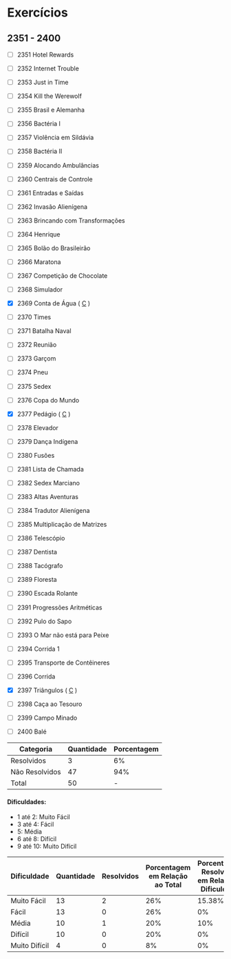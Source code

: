 # Exercícios
## 2351 - 2400

- [ ] 2351	Hotel Rewards
- [ ] 2352	Internet Trouble
- [ ] 2353	Just in Time
- [ ] 2354	Kill the Werewolf
- [ ] 2355	Brasil e Alemanha
- [ ] 2356	Bactéria I
- [ ] 2357	Violência em Sildávia
- [ ] 2358	Bactéria II
- [ ] 2359	Alocando Ambulâncias
- [ ] 2360	Centrais de Controle
- [ ] 2361	Entradas e Saídas
- [ ] 2362	Invasão Alienígena
- [ ] 2363	Brincando com Transformações
- [ ] 2364	Henrique
- [ ] 2365	Bolão do Brasileirão
- [ ] 2366	Maratona
- [ ] 2367	Competição de Chocolate
- [ ] 2368	Simulador
- [x] 2369	Conta de Água ( [C](https://github.com/thiagoeletronicag7/BeeCrowd/blob/main/C%C3%B3digos/2351%20-%202400/2369%20-%20Conta%20de%20%C3%81gua/2369%20-%20Conta%20de%20%C3%81gua.c) )
- [ ] 2370	Times
- [ ] 2371	Batalha Naval
- [ ] 2372	Reunião
- [ ] 2373	Garçom
- [ ] 2374	Pneu
- [ ] 2375	Sedex
- [ ] 2376	Copa do Mundo
- [x] 2377	Pedágio ( [C](https://github.com/thiagoeletronicag7/BeeCrowd/blob/main/C%C3%B3digos/2351%20-%202400/2377%20-%20Ped%C3%A1gio/2377%20-%20Ped%C3%A1gio.c) )
- [ ] 2378	Elevador
- [ ] 2379	Dança Indígena
- [ ] 2380	Fusões
- [ ] 2381	Lista de Chamada
- [ ] 2382	Sedex Marciano
- [ ] 2383	Altas Aventuras
- [ ] 2384	Tradutor Alienígena
- [ ] 2385	Multiplicação de Matrizes
- [ ] 2386	Telescópio
- [ ] 2387	Dentista
- [ ] 2388	Tacógrafo
- [ ] 2389	Floresta
- [ ] 2390	Escada Rolante
- [ ] 2391	Progressões Aritméticas
- [ ] 2392	Pulo do Sapo
- [ ] 2393	O Mar não está para Peixe
- [ ] 2394	Corrida 1
- [ ] 2395	Transporte de Contêineres
- [ ] 2396	Corrida
- [x] 2397	Triângulos ( [C](https://github.com/thiagoeletronicag7/BeeCrowd/blob/main/C%C3%B3digos/2351%20-%202400/2397%20-%20Tri%C3%A2ngulos/2397%20-%20Tri%C3%A2ngulos.c) )
- [ ] 2398	Caça ao Tesouro
- [ ] 2399	Campo Minado
- [ ] 2400	Balé



| Categoria  | Quantidade | Porcentagem |
| ------------- | ------------- | ------------- |
| Resolvidos | 3 | 6% |
| Não Resolvidos  | 47 | 94% |
| Total  | 50 | - |

#### Dificuldades:
- 1 até 2: Muito Fácil
- 3 até 4: Fácil
- 5: Média
- 6 até 8: Difícil
- 9 até 10: Muito Difícil

| Dificuldade | Quantidade | Resolvidos | Porcentagem em Relação ao Total | Porcentagem Resolvidos em Relação à Dificuldade|
| ------------- | ------------- | ------------- | ------------- | ------------- |
| Muito Fácil | 13 | 2 | 26% | 15.38% |
| Fácil | 13 | 0 | 26% | 0% |
| Média | 10 | 1 | 20% | 10% |
| Difícil | 10 | 0 | 20% | 0% |
| Muito Difícil | 4 | 0 | 8% | 0% |
